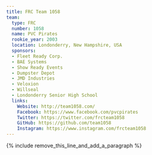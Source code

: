 ```yaml
---
title: FRC Team 1058
team:
  type: FRC
  number: 1058
  name: PVC Pirates
  rookie_year: 2003
  location: Londonderry, New Hampshire, USA
  sponsors:
  - Fleet Ready Corp.
  - BAE Systems
  - Show Ready Events
  - Dumpster Depot
  - JMD Industries
  - Veloxion
  - Willseal
  - Londonderry Senior High School
  links:
    Website: http://team1058.com/
    Facebook: https://www.facebook.com/pvcpirates
    Twitter: https://twitter.com/frcteam1058
    GitHub: https://github.com/team1058
    Instagram: https://www.instagram.com/frcteam1058
---
```


{% include remove_this_line_and_add_a_paragraph %}